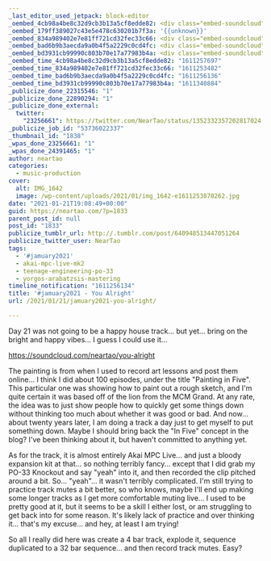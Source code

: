 ```yaml
---
_last_editor_used_jetpack: block-editor
_oembed_4cb98a4be8c32d9cb3b13a5cf8edde82: <div class="embed-soundcloud"><iframe title="You Alright by NearTao" width="500" height="400" scrolling="no" frameborder="no" src="https://w.soundcloud.com/player/?visual=true&url=https%3A%2F%2Fapi.soundcloud.com%2Ftracks%2F970062184&show_artwork=true&maxwidth=500&maxheight=750&dnt=1"></iframe></div>
_oembed_179ff389027c43e5e478c630201b7f3a: '{{unknown}}'
_oembed_834a989402e7e81ff721cd32fec33c66: <div class="embed-soundcloud"><iframe title="You Alright by NearTao" width="750" height="400" scrolling="no" frameborder="no" src="https://w.soundcloud.com/player/?visual=true&url=https%3A%2F%2Fapi.soundcloud.com%2Ftracks%2F970062184&show_artwork=true&maxwidth=750&maxheight=1000&dnt=1"></iframe></div>
_oembed_bad6b9b3aecda9a0b4f5a2229c0cd4fc: <div class="embed-soundcloud"><iframe title="You Alright by NearTao" width="584" height="400" scrolling="no" frameborder="no" src="https://w.soundcloud.com/player/?visual=true&url=https%3A%2F%2Fapi.soundcloud.com%2Ftracks%2F970062184&show_artwork=true&maxwidth=584&maxheight=876&dnt=1"></iframe></div>
_oembed_bd3931cb99990c803b70e17a77983b4a: <div class="embed-soundcloud"><iframe title="Bleeding by NearTao" width="500" height="400" scrolling="no" frameborder="no" src="https://w.soundcloud.com/player/?visual=true&url=https%3A%2F%2Fapi.soundcloud.com%2Ftracks%2F970717084&show_artwork=true&maxwidth=500&maxheight=750&dnt=1"></iframe></div>
_oembed_time_4cb98a4be8c32d9cb3b13a5cf8edde82: "1611257697"
_oembed_time_834a989402e7e81ff721cd32fec33c66: "1611253482"
_oembed_time_bad6b9b3aecda9a0b4f5a2229c0cd4fc: "1611256136"
_oembed_time_bd3931cb99990c803b70e17a77983b4a: "1611340884"
_publicize_done_22315546: "1"
_publicize_done_22890294: "1"
_publicize_done_external:
  twitter:
    "23256661": https://twitter.com/NearTao/status/1352332357202817024
_publicize_job_id: "53736022337"
_thumbnail_id: "1838"
_wpas_done_23256661: "1"
_wpas_done_24391465: "1"
author: neartao
categories:
  - music-production
cover:
  alt: IMG_1642
  image: /wp-content/uploads/2021/01/img_1642-e1611253870262.jpg
date: "2021-01-21T19:08:49+00:00"
guid: https://neartao.com/?p=1833
parent_post_id: null
post_id: "1833"
publicize_tumblr_url: http://.tumblr.com/post/640948513447051264
publicize_twitter_user: NearTao
tags:
  - '#jamuary2021'
  - akai-mpc-live-mk2
  - teenage-engineering-po-33
  - yorgos-arabatzsis-mastering
timeline_notification: "1611256134"
title: '#jamuary2021 - You Alright'
url: /2021/01/21/jamuary2021-you-alright/

---
```

Day 21 was not going to be a happy house track... but yet... bring on the bright and happy vibes... I guess I could use it...

https://soundcloud.com/neartao/you-alright

The painting is from when I used to record art lessons and post them online... I think I did about 100 episodes, under the title "Painting in Five". This particular one was showing how to paint out a rough sketch, and I'm quite certain it was based off of the lion from the MCM Grand. At any rate, the idea was to just show people how to quickly get some things down without thinking too much about whether it was good or bad. And now... about twenty years later, I am doing a track a day just to get myself to put something down. Maybe I should bring back the "In Five" concept in the blog? I've been thinking about it, but haven't committed to anything yet.

As for the track, it is almost entirely Akai MPC Live... and just a bloody expansion kit at that... so nothing terribly fancy... except that I did grab my PO-33 Knockout and say "yeah" into it, and then recorded the clip pitched around a bit. So... "yeah"... it wasn't terribly complicated. I'm still trying to practice track mutes a bit better, so who knows, maybe I'll end up making some longer tracks as I get more comfortable muting live... I used to be pretty good at it, but it seems to be a skill I either lost, or am struggling to get back into for some reason. It's likely lack of practice and over thinking it... that's my excuse... and hey, at least I am trying!

So all I really did here was create a 4 bar track, explode it, sequence duplicated to a 32 bar sequence... and then record track mutes. Easy?
